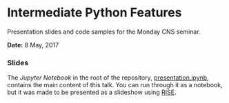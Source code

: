 # Intermediate Python Features

Presentation slides and code samples for the Monday CNS seminar.

**Date:** 8 May, 2017

### Slides

The *Jupyter Notebook* in the root of the repository, [presentation.ipynb][presnb], contains the main content of this talk.
You can run through it as a notebook, but it was made to be presented as a slideshow using [RISE][RISE].

[presnb]: presentation.ipynb
[RISE]: https://github.com/damianavila/RISE
